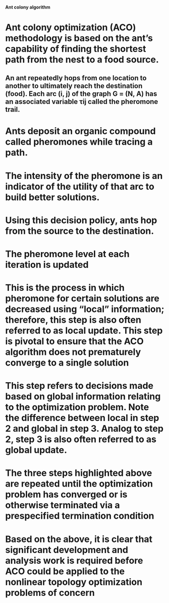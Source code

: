 #### Ant colony algorithm

# Ant colony optimization (ACO) methodology is based on the ant’s capability of finding the shortest path from the nest to a food source.

## An ant repeatedly hops from one location to another to ultimately reach the destination (food). Each arc (i, j) of the graph G = (N, A) has an associated variable τij called the pheromone trail.

# Ants deposit an organic compound called pheromones while tracing a path.

# The intensity of the pheromone is an indicator of the utility of that arc to build better solutions.


# Using this decision policy, ants hop from the source to the destination.

# The pheromone level at each iteration is updated

# This is the process in which pheromone for certain solutions are decreased using “local” information; therefore, this step is also often referred to as local update. This step is pivotal to ensure that the ACO algorithm does not prematurely converge to a single solution

# This step refers to decisions made based on global information relating to the optimization problem. Note the difference between local in step 2 and global in step 3. Analog to step 2, step 3 is also often referred to as global update.

# The three steps highlighted above are repeated until the optimization problem has converged or is otherwise terminated via a prespecified termination condition

# Based on the above, it is clear that significant development and analysis work is required before ACO could be applied to the nonlinear topology optimization problems of concern
